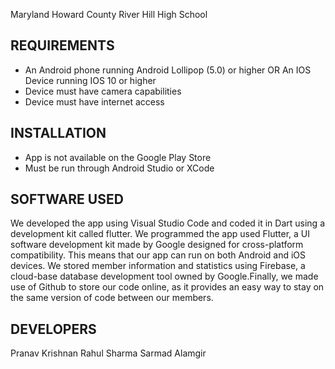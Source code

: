 Maryland
Howard County
River Hill High School

REQUIREMENTS
------------
  - An Android phone running Android Lollipop (5.0) or higher OR
       An IOS Device running IOS 10 or higher
  - Device must have camera capabilities
  - Device must have internet access

INSTALLATION
------------
  - App is not available on the Google Play Store
  - Must be run through Android Studio or XCode

SOFTWARE USED
-------------
We developed the app using Visual Studio Code and coded it in Dart using a 
development kit called flutter. We programmed the app used Flutter, a UI software
development kit made by Google designed for cross-platform compatibility. 
This means that our app can run on both Android and iOS devices. We stored 
member information and statistics using Firebase, a cloud-base database development 
tool owned by Google.Finally, we made use of Github to store our code online, 
as it provides an easy way to stay on the same version of code between our members.

DEVELOPERS
----------
Pranav Krishnan
Rahul Sharma
Sarmad Alamgir